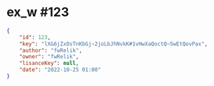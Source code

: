 
# ex_w #123
                
```JSON
{
    "id": 123,
    "key": "lX&6jZxOsTnKbGj~2joLbJhNvkK#1vHwXaQoctQ~5wEtQovPax",
    "author": "fwRelik",
    "owner": "fwRelik",
    "lisanceKey": null,
    "date": "2022-10-25 01:00"
}
```
